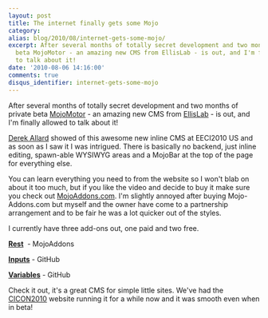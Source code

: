 ```yaml
---
layout: post
title: The internet finally gets some Mojo
category: 
alias: blog/2010/08/internet-gets-some-mojo/
excerpt: After several months of totally secret development and two months of private
  beta MojoMotor - an amazing new CMS from EllisLab - is out, and I'm finally allowed
  to talk about it!
date: '2010-08-06 14:16:00'
comments: true
disqus_identifier: internet-gets-some-mojo
---
```


After several months of totally secret development and two months of private beta [MojoMotor](http://mojomotor.com/) - an amazing new CMS from [EllisLab](http://ellislab.com/) - is out, and I'm finally allowed to talk about it!

[Derek Allard](http://derekallard.com/) showed of this awesome new inline CMS at EECI2010 US and as soon as I saw it I was intrigued. There is basically no backend, just inline editing, spawn-able WYSIWYG areas and a MojoBar at the top of the page for everything else.

You can learn everything you need to from the website so I won't blab on about it too much, but if you like the video and decide to buy it make sure you check out [MojoAddons.com](http://mojoaddons.com/). I'm slightly annoyed after buying Mojo-Addons.com but myself and the owner have come to a partnership arrangement and to be fair he was a lot quicker out of the styles.

I currently have three add-ons out, one paid and two free.

**[Rest](http://mojoaddons.com/index.php/page/rest)**  - MojoAddons

**[Inputs](http://github.com/philsturgeon/mojo-inputs)** - GitHub

**[Variables](http://github.com/philsturgeon/mojo-variables)** - GitHub

Check it out, it's a great CMS for simple little sites. We've had the [CICON2010](http://cicon2010.com/) website running it for a while now and it was smooth even when in beta!
